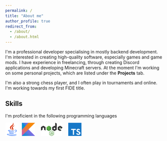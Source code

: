 ```yaml
---
permalink: /
title: "About me"
author_profile: true
redirect_from: 
  - /about/
  - /about.html
---
```


I'm a professional developer specialising in mostly backend development. I'm interested in creating high-quality software, especially games and game mods. I have experience in freelancing, through creating Discord applications and developing Minecraft servers. At the moment I'm working on some personal projects, which are listed under the __**Projects**__ tab.

I'm also a strong chess player, and I often play in tournaments and online. I'm working towards my first FIDE title.

## Skills

I'm proficient in the following programming languages

<a href="https://www.java.com/en/"><img src="/images/custom_icons/java.png" target="blank" alt="Java" style="width: 3em; height: 3em; object-fit: contain; margin-right: 0.5em; vertical-align: middle;"></a>
<a href="https://kotlinlang.org/"><img src="/images/custom_icons/kotlin.png" target="blank" alt="Kotlin" style="width: 3em; height: 3em; object-fit: contain; margin-right: 0.5em; vertical-align: middle;"></a>
<a href="https://nodejs.org/en"><img src="/images/custom_icons/nodejs.png" target="blank" alt="JavaScript" style="width: 6em; height: 3em; object-fit: contain; margin-right: 0.5em; vertical-align: middle;"></a>
<a href="https://www.typescriptlang.org/"><img src="/images/custom_icons/ts.png" target="blank" alt="TypeScript" style="width: 3em; height: 3em; object-fit: contain; margin-right: 0.5em; vertical-align: middle;"></a>